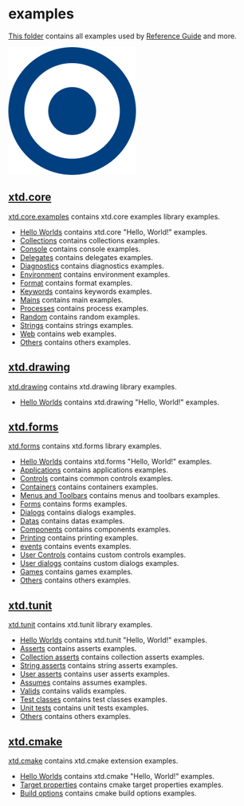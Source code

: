 # examples

[This folder](.) contains all examples used by [Reference Guide](https://codedocs.xyz/gammasoft71/xtd/) and more.

[![xtd](../docs/pictures/xtd_header.png)](https://gammasoft71.wixsite.com/xtdpro)

## [xtd.core](xtd.core.examples/README.md)

[xtd.core.examples](xtd.core.examples/README.md) contains xtd.core examples library examples.

* [Hello Worlds](xtd.core.examples/hello_worlds/README.md) contains xtd.core "Hello, World!" examples.
* [Collections](xtd.core.examples/collections/README.md) contains collections examples.
* [Console](xtd.core.examples/console/README.md) contains console examples.
* [Delegates](xtd.core.examples/delegates/README.md) contains delegates examples.
* [Diagnostics](xtd.core.examples/diagnostics/README.md) contains diagnostics examples.
* [Environment](xtd.core.examples/environment/README.md) contains environment examples.
* [Format](xtd.core.examples/format/README.md) contains format examples.
* [Keywords](xtd.core.examples/keywords/README.md) contains keywords examples.
* [Mains](xtd.core.examples/mains/README.md) contains main examples.
* [Processes](xtd.core.examples/processes/README.md) contains process examples.
* [Random](xtd.core.examples/random/README.md) contains random examples.
* [Strings](xtd.core.examples/strings/README.md) contains strings examples.
* [Web](xtd.core.examples/web/README.md) contains web examples.
* [Others](xtd.core.examples/others/README.md) contains others examples.

## [xtd.drawing](xtd.drawing.examples/README.md)

[xtd.drawing](xtd.drawing.examples/README.md) contains xtd.drawing library examples.

* [Hello Worlds](xtd.drawing.examples/hello_worlds/README.md) contains xtd.drawing "Hello, World!" examples.

## [xtd.forms](xtd.forms.examples/README.md)

[xtd.forms](xtd.forms.examples/README.md) contains xtd.forms library examples.

* [Hello Worlds](xtd.forms.examples/hello_worlds/README.md) contains xtd.forms "Hello, World!" examples.
* [Applications](xtd.forms.examples/applications/README.md) contains applications examples.
* [Controls](xtd.forms.examples/controls/README.md) contains common controls examples.
* [Containers](xtd.forms.examples/containers/README.md) contains containers examples.
* [Menus and Toolbars](xtd.forms.examples/menus_and_toolbars/README.md) contains menus and toolbars examples.
* [Forms](xtd.forms.examples/forms/README.md) contains forms examples.
* [Dialogs](xtd.forms.examples/dialogs/README.md) contains dialogs examples.
* [Datas](xtd.forms.examples/datas/README.md) contains datas examples.
* [Components](xtd.forms.examples/components/README.md) contains components examples.
* [Printing](xtd.forms.examples/datas/README.md) contains printing examples.
* [events](xtd.forms.examples/events/README.md) contains events examples.
* [User Controls](xtd.forms.examples/user_controls/README.md) contains custom controls examples.
* [User dialogs](xtd.forms.examples/user_dialogs/README.md) contains custom dialogs examples.
* [Games](xtd.forms.examples/games/README.md) contains games examples.
* [Others](xtd.forms.examples/others/README.md) contains others examples.

## [xtd.tunit](xtd.tunit.examples/README.md)

[xtd.tunit](xtd.tunit.examples/README.md) contains xtd.tunit library examples.

* [Hello Worlds](xtd.tunit.examples/hello_worlds/README.md) contains xtd.tunit "Hello, World!" examples.
* [Asserts](xtd.tunit.examples/asserts/README.md) contains asserts examples.
* [Collection asserts](xtd.tunit.examples/collection_asserts/README.md) contains collection asserts examples.
* [String asserts](xtd.tunit.examples/string_asserts/README.md) contains string asserts examples.
* [User asserts](xtd.tunit.examples/user_asserts/README.md) contains user asserts examples.
* [Assumes](xtd.tunit.examples/assumes/README.md) contains assumes examples.
* [Valids](xtd.tunit.examples/valids/README.md) contains valids examples.
* [Test classes](xtd.tunit.examples/test_classes/README.md) contains test classes examples.
* [Unit tests](xtd.tunit.examples/unit_tests/README.md) contains unit tests examples.
* [Others](xtd.tunit.examples/others/README.md) contains others examples.

## [xtd.cmake](xtd.cmake.examples/README.md)

[xtd.cmake](xtd.cmake.examples/README.md) contains xtd.cmake extension examples.

* [Hello Worlds](xtd.cmake.examples/hello_worlds/README.md) contains xtd.cmake "Hello, World!" examples.
* [Target properties](xtd.cmake.examples/target_properties/README.md) contains cmake target properties examples.
* [Build options](xtd.cmake.examples/build_options/README.md) contains cmake build options examples.
